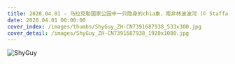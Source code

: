 ```yaml
---
title: 2020.04.01 - 马拉克勒国家公园中一只隐身的chia象，南非林波波河 (© Staffan Widstrand/Minden Pictures)
date: 2020.04.01 00:00:00
cover_index: /images/thumbs/ShyGuy_ZH-CN7391687938_533x300.jpg
cover_detail: /images/ShyGuy_ZH-CN7391687938_1920x1080.jpg
---
```


![ShyGuy](/images/ShyGuy_ZH-CN7391687938_1920x1080.jpg)
